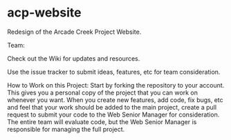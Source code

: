 acp-website
===========

Redesign of the Arcade Creek Project Website.

Team: 

Check out the Wiki for updates and resources. 

Use the issue tracker to submit ideas, features, etc for team consideration.

How to Work on this Project:
Start by forking the repository to your account. This gives you a personal copy of the project that you can work on whenever you want. When you create new features, add code, fix bugs, etc and feel that your work should be added to the main project, create a pull request to submit your code to the Web Senior Manager for consideration. The entire team will evaluate code, but the Web Senior Manager is responsible for managing the full project. 
